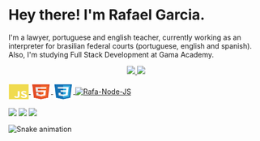 <h1>Hey there! I'm Rafael Garcia.</h1>

<p> I'm a lawyer, portuguese and english teacher, currently working as an interpreter for brasilian federal courts (portuguese, english and spanish).
  Also, I'm studying Full Stack Development at Gama Academy.</p>

<div align="center">
  <a href="https://github.com/rafaelgarnasci">
  <img height="160em" src="https://github-readme-stats.vercel.app/api?username=rafaelgarnasci&show_icons=true&theme=dracula&include_all_commits=true&count_private=true"/>
  <img height="160em" src="https://github-readme-stats.vercel.app/api/top-langs/?username=rafaelgarnasci&layout=compact&langs_count=7&theme=dracula"/>
</div>
  <div style="display: inline_block"><br>
  <img align="center" alt="Rafa-Js" height="30" width="40" src="https://raw.githubusercontent.com/devicons/devicon/master/icons/javascript/javascript-plain.svg">
<!--   <img align="center" alt="Rafa-Ts" height="30" width="40" src="https://raw.githubusercontent.com/devicons/devicon/master/icons/typescript/typescript-plain.svg"> -->
  <img align="center" alt="Rafa-HTML" height="30" width="40" src="https://raw.githubusercontent.com/devicons/devicon/master/icons/html5/html5-original.svg">
  <img align="center" alt="Rafa-CSS" height="30" width="40" src="https://raw.githubusercontent.com/devicons/devicon/master/icons/css3/css3-original.svg">
  <img align="center" alt="Rafa-Node-JS" height="30" width="40" src="https://cdn.jsdelivr.net/gh/devicons/devicon/icons/nodejs/nodejs-original.svg">                                                                                                                                           
                                                                                                                                             
</div>
                                                                                                                                           <br>
 <div> 
  <a href="https://instagram.com/rafaelgarnasci" target="_blank"><img src="https://img.shields.io/badge/-Instagram-%23E4405F?style=for-the-badge&logo=instagram&logoColor=white" target="_blank"></a>
  <a href = "mailto:rafael.garnasci@gmail.com"><img src="https://img.shields.io/badge/-Gmail-%23333?style=for-the-badge&logo=gmail&logoColor=white" target="_blank"></a>
  <a href="https://www.linkedin.com/in/rafaelgarnasci" target="_blank"><img src="https://img.shields.io/badge/-LinkedIn-%230077B5?style=for-the-badge&logo=linkedin&logoColor=white" target="_blank"></a> 
                                                                                                                                           
 ![Snake animation](https://github.com/rafaelgarnasci/rafaelgarnasci/blob/output/github-contribution-grid-snake.svg)
